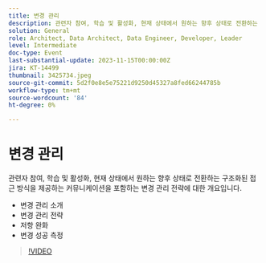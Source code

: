 ```yaml
---
title: 변경 관리
description: 관련자 참여, 학습 및 활성화, 현재 상태에서 원하는 향후 상태로 전환하는 구조화된 접근 방식을 제공하는 커뮤니케이션을 포함하는 변경 관리 전략에 대한 개요입니다. 변경 관리 변경 관리 전략 저항 완화 변경 성공을 측정하는 방법
solution: General
role: Architect, Data Architect, Data Engineer, Developer, Leader
level: Intermediate
doc-type: Event
last-substantial-update: 2023-11-15T00:00:00Z
jira: KT-14499
thumbnail: 3425734.jpeg
source-git-commit: 5d2f0e8e5e75221d9250d45327a8fed66244785b
workflow-type: tm+mt
source-wordcount: '84'
ht-degree: 0%

---
```



# 변경 관리

관련자 참여, 학습 및 활성화, 현재 상태에서 원하는 향후 상태로 전환하는 구조화된 접근 방식을 제공하는 커뮤니케이션을 포함하는 변경 관리 전략에 대한 개요입니다.

* 변경 관리 소개
* 변경 관리 전략
* 저항 완화
* 변경 성공 측정

>[!VIDEO](https://video.tv.adobe.com/v/3425734/?learn=on)
